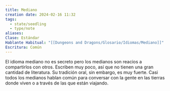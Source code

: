 ```yaml
---
title: Mediano
creation date: 2024-02-16 11:32
tags:
  - state/seedling
  - type/note
aliases: 
Clase: Estándar
Hablante Habitual: "[[Dungeons and Dragons/Glosario/Idiomas/Mediano]]"
Escritura: Común
---
```

El idioma mediano no es secreto pero los medianos son reacios a compartirlos con otros. 
Escriben muy poco, así que no tienen una gran cantidad de literatura. Su tradición oral, sin embargo, es muy fuerte. 
Casi todos los medianos hablan común para conversar con la gente en las tierras donde viven o a través de las que están viajando.
